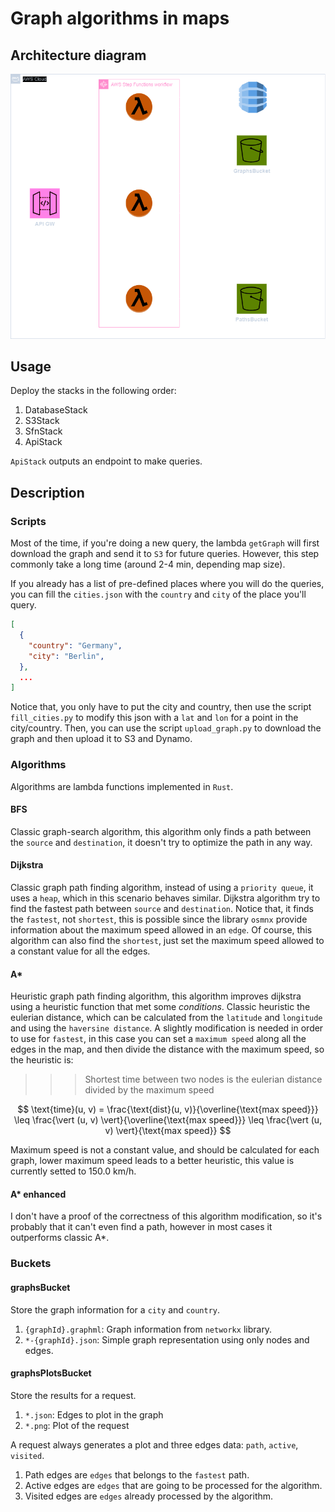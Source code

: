 # Graph algorithms in maps

## Architecture diagram

![architecture diagram](https://raw.githubusercontent.com/HeNeos/graph-algorithms-in-maps/main/GraphAlgorithmsInMaps.drawio.png)

## Usage

Deploy the stacks in the following order:

1. DatabaseStack
2. S3Stack
3. SfnStack
4. ApiStack

`ApiStack` outputs an endpoint to make queries.

## Description

### Scripts

Most of the time, if you're doing a new query, the lambda `getGraph` will first download the graph and send it to `S3` for future queries. However, this step commonly take a long time (around 2-4 min, depending map size).

If you already has a list of pre-defined places where you will do the queries, you can fill the `cities.json` with the `country` and `city` of the place you'll query.

```json
[
  {
    "country": "Germany",
    "city": "Berlin",
  },
  ...
]
```

Notice that, you only have to put the city and country, then use the script `fill_cities.py` to modify this json with a `lat` and `lon` for a point in the city/country. Then, you can use the script `upload_graph.py` to download the graph and then upload it to S3 and Dynamo.

### Algorithms

Algorithms are lambda functions implemented in `Rust`.

#### BFS

Classic graph-search algorithm, this algorithm only finds a path between the `source` and `destination`, it doesn't try to optimize the path in any way.

#### Dijkstra

Classic graph path finding algorithm, instead of using a `priority queue`, it uses a `heap`, which in this scenario behaves similar. Dijkstra algorithm try to find the fastest path between `source` and `destination`. Notice that, it finds the `fastest`, not `shortest`, this is possible since the library `osmnx` provide information about the maximum speed allowed in an `edge`. Of course, this algorithm can also find the `shortest`, just set the maximum speed allowed to a constant value for all the edges.

#### A*

Heuristic graph path finding algorithm, this algorithm improves dijkstra using a heuristic function that met some *conditions*. Classic heuristic the eulerian distance, which can be calculated from the `latitude` and `longitude` and using the `haversine distance`. A slightly modification is needed in order to use for `fastest`, in this case you can set a `maximum speed` along all the edges in the map, and then divide the distance with the maximum speed, so the heuristic is:

>>> Shortest time between two nodes is the eulerian distance divided by the maximum speed

$$
\text{time}(u, v) = \frac{\text{dist}(u, v)}{\overline{\text{max speed}}} \leq \frac{\vert (u, v) \vert}{\overline{\text{max speed}}} \leq \frac{\vert (u, v) \vert}{\text{max speed}}
$$

Maximum speed is not a constant value, and should be calculated for each graph, lower maximum speed leads to a better heuristic, this value is currently setted to 150.0 km/h.

#### A* enhanced

I don't have a proof of the correctness of this algorithm modification, so it's probably that it can't even find a path, however in most cases it outperforms classic A*.

### Buckets

#### graphsBucket

Store the graph information for a `city` and `country`.

1. `{graphId}.graphml`: Graph information from `networkx` library.
2. `*-{graphId}.json`: Simple graph representation using only nodes and edges.

#### graphsPlotsBucket

Store the results for a request.

1. `*.json`: Edges to plot in the graph
2. `*.png`: Plot of the request

A request always generates a plot and three edges data: `path`, `active`, `visited`.

1. Path edges are `edges` that belongs to the `fastest` path.
2. Active edges are `edges` that are going to be processed for the algorithm.
3. Visited edges are `edges` already processed by the algorithm.
